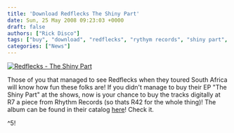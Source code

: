 ```yaml
---
title: 'Download Redflecks The Shiny Part'
date: Sun, 25 May 2008 09:23:03 +0000
draft: false
authors: ["Rick Disco"]
tags: ["buy", "download", "redflecks", "rythym records", "shiny part", "the shiny part"]
categories: ["News"]
---
```


[![](/wp-content/uploads/2008/02/redflecks-shiny.jpg "Redflecks - The Shiny Part")](/wp-content/uploads/2008/02/redflecks-shiny.jpg)

Those of you that managed to see Redflecks when they toured South Africa will know how fun these folks are! If you didn't manage to buy their EP "The Shiny Part" at the shows, now is your chance to buy the tracks digitally at R7 a piece from Rhythm Records (so thats R42 for the whole thing)! The album can be found in their catalog [here](http://www.rhythmrecords.co.za/store/viewAlbum.asp?idAlbum=851 "Rhythm Records")! Check it.

^5!